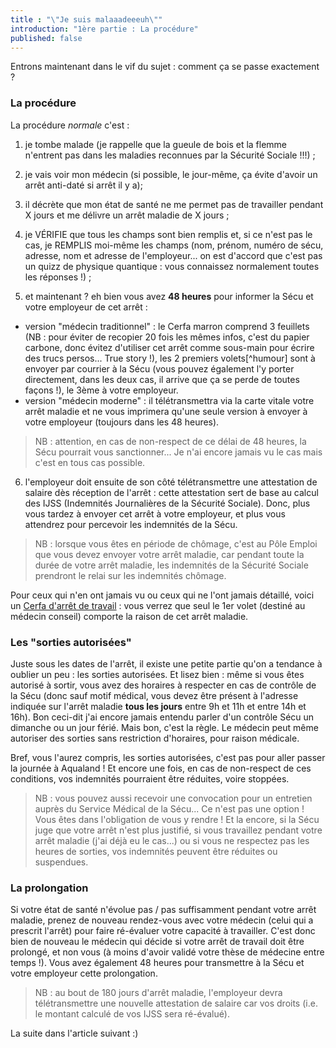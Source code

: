 ```yaml
---
title : "\"Je suis malaaadeeeuh\""
introduction: "1ère partie : La procédure"
published: false
---
```


Entrons maintenant dans le vif du sujet : comment ça se passe exactement ?

### La procédure

La procédure _normale_ c'est :

1. je tombe malade (je rappelle que la gueule de bois et la flemme n'entrent pas dans les maladies reconnues par la Sécurité Sociale !!!) ;

2. je vais voir mon médecin (si possible, le jour-même, ça évite d'avoir un arrêt anti-daté si arrêt il y a);

3. il décrète que mon état de santé ne me permet pas de travailler pendant X jours et me délivre un arrêt maladie de X jours ;

4. je VÉRIFIE que tous les champs sont bien remplis et, si ce n'est pas le cas, je REMPLIS moi-même les champs (nom, prénom, numéro de sécu, adresse, nom et adresse de l'employeur... on est d'accord que c'est pas un quizz de physique quantique : vous connaissez normalement toutes les réponses !) ;

5. et maintenant ? eh bien vous avez **48 heures** pour informer la Sécu et votre employeur de cet arrêt :
 - version "médecin traditionnel" : le Cerfa marron comprend 3 feuillets (NB : pour éviter de recopier 20 fois les mêmes infos, c'est du papier carbone, donc évitez d'utiliser cet arrêt comme sous-main pour écrire des trucs persos... True story !), les 2 premiers volets[^humour] sont à envoyer par courrier à la Sécu (vous pouvez également l'y porter directement, dans les deux cas, il arrive que ça se perde de toutes façons !), le 3ème à votre employeur.
 - version "médecin moderne" : il télétransmettra via la carte vitale votre arrêt maladie et ne vous imprimera qu'une seule version à envoyer à votre employeur (toujours dans les 48 heures).
> NB : attention, en cas de non-respect de ce délai de 48 heures, la Sécu pourrait vous sanctionner... Je n'ai encore jamais vu le cas mais c'est en tous cas possible.

6. l'employeur doit ensuite de son côté télétransmettre une attestation de salaire dès réception de l'arrêt : cette attestation sert de base au calcul des IJSS (Indemnités Journalières de la Sécurité Sociale). Donc, plus vous tardez à envoyer cet arrêt à votre employeur, et plus vous attendrez pour percevoir les indemnités de la Sécu.
> NB : lorsque vous êtes en période de chômage, c'est au Pôle Emploi que vous devez envoyer votre arrêt maladie, car pendant toute la durée de votre arrêt maladie, les indemnités de la Sécurité Sociale prendront le relai sur les indemnités chômage.

Pour ceux qui n'en ont jamais vu ou ceux qui ne l'ont jamais détaillé, voici un [Cerfa d'arrêt de travail](http://www.ameli.fr/fileadmin/user_upload/formulaires/S3116.pdf) : vous verrez que seul le 1er volet (destiné au médecin conseil) comporte la raison de cet arrêt maladie.

### Les "sorties autorisées"

Juste sous les dates de l'arrêt, il existe une petite partie qu'on a tendance à oublier un peu : les sorties autorisées. Et lisez bien : même si vous êtes autorisé à sortir, vous avez des horaires à respecter en cas de contrôle de la Sécu (donc sauf motif médical, vous devez être présent à l'adresse indiquée sur l'arrêt maladie **tous les jours** entre 9h et 11h et entre 14h et 16h). Bon ceci-dit j'ai encore jamais entendu parler d'un contrôle Sécu un dimanche ou un jour férié. Mais bon, c'est la règle.
Le médecin peut même autoriser des sorties sans restriction d'horaires, pour raison médicale.

Bref, vous l'aurez compris, les sorties autorisées, c'est pas pour aller passer la journée à Aqualand ! Et encore une fois, en cas de non-respect de ces conditions, vos indemnités pourraient être réduites, voire stoppées.

> NB : vous pouvez aussi recevoir une convocation pour un entretien auprès du Service Médical de la Sécu... Ce n'est pas une option ! Vous êtes dans l'obligation de vous y rendre ! Et la encore, si la Sécu juge que votre arrêt n'est plus justifié, si vous travaillez pendant votre arrêt maladie (j'ai déjà eu le cas...) ou si vous ne respectez pas les heures de sorties, vos indemnités peuvent être réduites ou suspendues.


### La prolongation

Si votre état de santé n'évolue pas / pas suffisamment pendant votre arrêt maladie, prenez de nouveau rendez-vous avec votre médecin (celui qui a prescrit l'arrêt) pour faire ré-évaluer votre capacité à travailler. C'est donc bien de nouveau le médecin qui décide si votre arrêt de travail doit être prolongé, et non vous (à moins d'avoir validé votre thèse de médecine entre temps !).
Vous avez également 48 heures pour transmettre à la Sécu et votre employeur cette prolongation.

> NB : au bout de 180 jours d'arrêt maladie, l'employeur devra télétransmettre une nouvelle attestation de salaire car vos droits (i.e. le montant calculé de vos IJSS sera ré-évalué).

La suite dans l'article suivant :)
